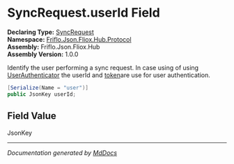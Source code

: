 ﻿<!--  
  <auto-generated>   
    The contents of this file were generated by a tool.  
    Changes to this file may be list if the file is regenerated  
  </auto-generated>   
-->

# SyncRequest.userId Field

**Declaring Type:** [SyncRequest](../index.md)  
**Namespace:** [Friflo.Json.Fliox.Hub.Protocol](../../index.md)  
**Assembly:** Friflo.Json.Fliox.Hub  
**Assembly Version:** 1.0.0

Identify the user performing a sync request. In case using of using [UserAuthenticator](../../../DB/UserAuth/UserAuthenticator/index.md) the userId and [token](token.md)are use for user authentication.

```csharp
[Serialize(Name = "user")]
public JsonKey userId;
```

## Field Value

JsonKey

___

*Documentation generated by [MdDocs](https://github.com/ap0llo/mddocs)*
